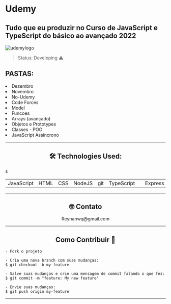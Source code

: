 # Udemy
## Tudo que eu produzir no Curso de JavaScript e TypeScript do básico ao avançado 2022
![udemylogo](https://user-images.githubusercontent.com/90296084/201919200-5917e66f-e248-43b1-9088-8f59a93ded95.jpeg)

> Status: Developing ⚠️

<h2>PASTAS: </h2>
<article>
<li>Dezembro</li>
<li>Novembro</li>
<li>No-Udemy</li>
<li>Code Forces</li>
<li>Model</li>
<li>Funcoes</li>
<li>Arrays (avançado)</li>
<li>Objetos e Prototypes</li>
<li>Classes - POO</li>
<li>JavaScript Assincrono</li>
</article>

---

<h2 align="center">🛠 Technologies Used:</h2>
<table align="center">
  <tr>
    <td>JavaScript</td>s
    <td>HTML</td>
    <td>CSS</td>
    <td>NodeJS</td>
    <td>git</td>
    <td>TypeScript<td>
    <td>Express</td>
    <td>Postman</td>
    <td>MongoDB</td>
    <td>Postman</td>
    <td>EJS</td>
    <td>JSON</td>
  </tr>
</table>

---

<h2 align="center"> 🤓 Contato</h2> 
<p align="center">Reynanwq@gmail.com</p>

---

<h2 align="center">Como Contribuir 💪</h2>

   ```
   - Fork o projeto 

   - Cria uma nova branch com suas mudanças:
   $ git checkout -b my-feature

   - Salve suas mudanças e crie uma mensagem de commit falando o que fez:
   $ git commit -m "feature: My new feature"

   - Envie suas mudanças:
   $ git push origin my-feature
   ```

---
